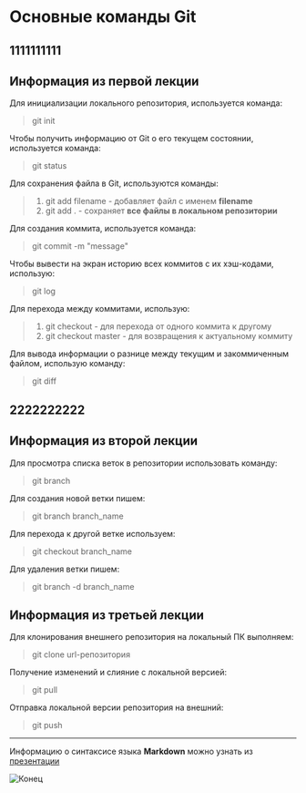 # Основные команды Git  


## 1111111111

## Информация из первой лекции

Для инициализации локального репозитория, используется команда:
> git init

Чтобы получить информацию от Git о его текущем состоянии, используется команда:
> git status

Для сохранения файла в Git, используются команды:
> 1. git add filename - добавляет файл с именем **filename**
> 2. git add . - сохраняет **все файлы в локальном репозитории**

Для создания коммита, используется команда:
> git commit -m "message"

Чтобы вывести на экран историю всех коммитов с их хэш-кодами, использую:
> git log

Для перехода между коммитами, использую:
> 1. git checkout - для перехода от одного коммита к другому
> 2. git checkout master - для возвращения к актуальному коммиту

Для вывода информации о разнице между текущим и закоммиченным файлом, использую команду:
> git diff


## 2222222222

## Информация из второй лекции

Для просмотра списка веток в репозитории использовать команду:
> git branch

Для создания новой ветки пишем:
> git branch branch_name

Для перехода к другой ветке используем:
> git checkout branch_name

Для удаления ветки пишем:
> git branch -d branch_name

## Информация из третьей лекции

Для клонирования внешнего репозитория на локальный ПК выполняем:
> git clone url-репозитория

Получение изменений и слияние с локальной версией:
> git pull

Отправка локальной версии репозитория на внешний:
> git push

***
Информацию о синтаксисе языка **Markdown** можно узнать из [презентации](https://docs.google.com/presentation/d/1Ivl9vPzL_Iw1DyFwFYDQrrGY4pOPi874v-vOzSIVSzY/edit#slide=id.p7 "нажать для просмотра презентации")  

![Конец](https://bestcube.space/wp-content/uploads/img6.jpg "Спасибо за внимание")

